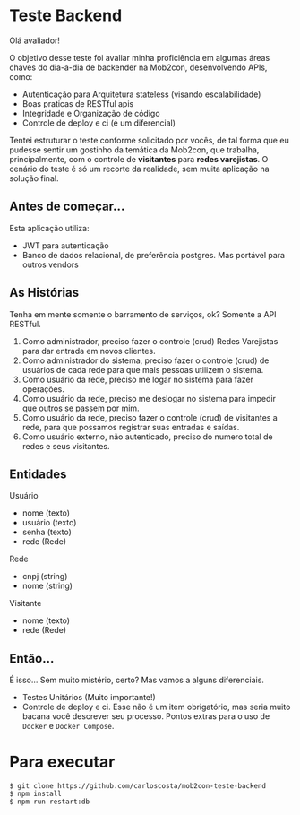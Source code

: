 # Teste Backend

Olá avaliador!

O objetivo desse teste foi avaliar minha proficiência em algumas áreas chaves do dia-a-dia de backender na Mob2con, desenvolvendo APIs, como:

* Autenticação para Arquitetura stateless (visando escalabilidade)
* Boas praticas de RESTful apis
* Integridade e Organização de código
* Controle de deploy e ci (é um diferencial)

Tentei estruturar o teste conforme solicitado por vocês, de tal forma que eu pudesse sentir um gostinho da temática da Mob2con, que trabalha, 
principalmente, com o controle de **visitantes** para **redes varejistas**. O cenário do teste é só um recorte da realidade, sem muita aplicação 
na solução final.

## Antes de começar...

Esta aplicação utiliza:

* JWT para autenticação
* Banco de dados relacional, de preferência postgres. Mas portável para outros vendors

## As Histórias

Tenha em mente somente o barramento de serviços, ok? Somente a API RESTful.

1. Como administrador, preciso fazer o controle (crud) Redes Varejistas para dar entrada em novos clientes.
2. Como administrador do sistema, preciso fazer o controle (crud) de usuários de cada rede para que mais pessoas utilizem o sistema.
3. Como usuário da rede, preciso me logar no sistema para fazer operações.
4. Como usuário da rede, preciso me deslogar no sistema para impedir que outros se passem por mim.
5. Como usuário da rede, preciso fazer o controle (crud) de visitantes a rede, para que possamos registrar suas entradas e saídas.
6. Como usuário externo, não autenticado, preciso do numero total de redes e seus visitantes. 

## Entidades

Usuário
* nome (texto)
* usuário (texto)
* senha (texto)
* rede (Rede) 

Rede 
* cnpj (string)
* nome (string)

Visitante 
* nome (texto)
* rede (Rede)


## Então...

É isso... Sem muito mistério, certo? Mas vamos a alguns diferenciais.

* Testes Unitários (Muito importante!)
* Controle de deploy e ci. Esse não é um item obrigatório, mas seria muito bacana você descrever seu processo. 
  Pontos extras para o uso de `Docker` e `Docker Compose`.

# Para executar 

    $ git clone https://github.com/carloscosta/mob2con-teste-backend
    $ npm install
    $ npm run restart:db 
